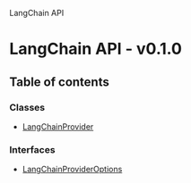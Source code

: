 LangChain API

# LangChain API - v0.1.0

## Table of contents

### Classes

- [LangChainProvider](/api-reference/langchain/classes/LangChainProvider.md)

### Interfaces

- [LangChainProviderOptions](/api-reference/langchain/interfaces/LangChainProviderOptions.md)
